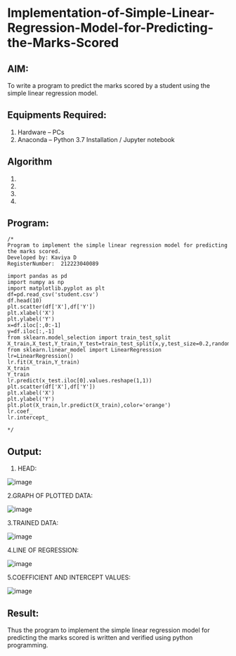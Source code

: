 # Implementation-of-Simple-Linear-Regression-Model-for-Predicting-the-Marks-Scored

## AIM:
To write a program to predict the marks scored by a student using the simple linear regression model.

## Equipments Required:
1. Hardware – PCs
2. Anaconda – Python 3.7 Installation / Jupyter notebook

## Algorithm
1. 
2. 
3. 
4. 

## Program:
```
/*
Program to implement the simple linear regression model for predicting the marks scored.
Developed by: Kaviya D
RegisterNumber:  212223040089

import pandas as pd
import numpy as np
import matplotlib.pyplot as plt
df=pd.read_csv('student.csv')
df.head(10)
plt.scatter(df['X'],df['Y'])
plt.xlabel('X')
plt.ylabel('Y')
x=df.iloc[:,0:-1]
y=df.iloc[:,-1]
from sklearn.model_selection import train_test_split
X_train,X_test,Y_train,Y_test=train_test_split(x,y,test_size=0.2,random_state=0)
from sklearn.linear_model import LinearRegression
lr=LinearRegression()
lr.fit(X_train,Y_train)
X_train
Y_train
lr.predict(x_test.iloc[0].values.reshape(1,1))
plt.scatter(df['X'],df['Y'])
plt.xlabel('X')
plt.ylabel('Y')
plt.plot(X_train,lr.predict(X_train),color='orange')
lr.coef_
lr.intercept_

*/
```

## Output:
1. HEAD:


![image](https://github.com/user-attachments/assets/df5863f0-df0a-488b-bb64-b2270bbf1401)

   
2.GRAPH OF PLOTTED DATA:


![image](https://github.com/user-attachments/assets/14d27aa6-a387-44d7-9b96-9d95056efc18)


3.TRAINED DATA:


![image](https://github.com/user-attachments/assets/f6fd8ee0-ddcb-4a4c-bab8-2229e270a4e8)


4.LINE OF REGRESSION:


![image](https://github.com/user-attachments/assets/6c84fdfe-2a1e-4e43-91f6-e53a04bf5e96)


5.COEFFICIENT AND INTERCEPT VALUES:


![image](https://github.com/user-attachments/assets/a6e1db72-cd22-4b12-b61e-6501be2dae42)
## Result:
Thus the program to implement the simple linear regression model for predicting the marks scored is written and verified using python programming.
